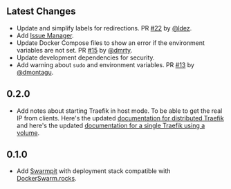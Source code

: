 ## Latest Changes

* Update and simplify labels for redirections. PR [#22](https://github.com/tiangolo/dockerswarm.rocks/pull/22) by [@ldez](https://github.com/ldez).
* Add [Issue Manager](https://github.com/tiangolo/issue-manager).
* Update Docker Compose files to show an error if the environment variables are not set. PR [#15](https://github.com/tiangolo/dockerswarm.rocks/pull/15) by [@dmrty](https://github.com/dmrty).
* Update development dependencies for security.
* Add warning about `sudo` and environment variables. PR [#13](https://github.com/tiangolo/dockerswarm.rocks/pull/13) by [@dmontagu](https://github.com/dmontagu).

## 0.2.0

* Add notes about starting Traefik in host mode. To be able to get the real IP from clients. Here's the updated <a href="https://dockerswarm.rocks/traefik/#getting-the-client-ip" target="_blank">documentation for distributed Traefik</a> and here's the updated <a href="https://dockerswarm.rocks/traefik-with-volume/#getting-the-client-ip" target="_blank">documentation for a single Traefik using a volume</a>.

## 0.1.0

* Add <a href="https://swarmpit.io/" target="_blank">Swarmpit</a> with deployment stack compatible with <a href="https://dockerswarm.rocks" target="_blank">DockerSwarm.rocks</a>.

